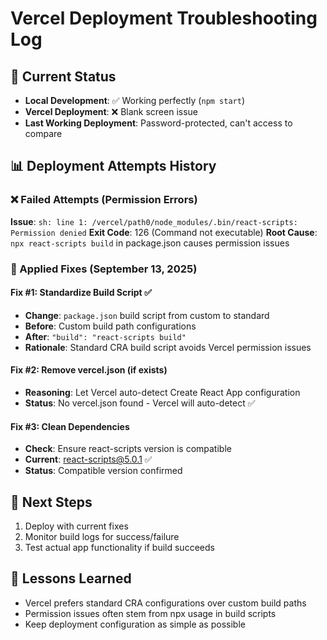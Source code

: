 # Vercel Deployment Troubleshooting Log

## 🎯 Current Status
- **Local Development**: ✅ Working perfectly (`npm start`)
- **Vercel Deployment**: ❌ Blank screen issue
- **Last Working Deployment**: Password-protected, can't access to compare

## 📊 Deployment Attempts History

### ❌ Failed Attempts (Permission Errors)
**Issue**: `sh: line 1: /vercel/path0/node_modules/.bin/react-scripts: Permission denied`
**Exit Code**: 126 (Command not executable)
**Root Cause**: `npx react-scripts build` in package.json causes permission issues

### 🔧 Applied Fixes (September 13, 2025)

#### Fix #1: Standardize Build Script ✅ 
- **Change**: `package.json` build script from custom to standard
- **Before**: Custom build path configurations
- **After**: `"build": "react-scripts build"`
- **Rationale**: Standard CRA build script avoids Vercel permission issues

#### Fix #2: Remove vercel.json (if exists)
- **Reasoning**: Let Vercel auto-detect Create React App configuration
- **Status**: No vercel.json found - Vercel will auto-detect ✅

#### Fix #3: Clean Dependencies
- **Check**: Ensure react-scripts version is compatible
- **Current**: react-scripts@5.0.1 ✅
- **Status**: Compatible version confirmed

## 🎯 Next Steps
1. Deploy with current fixes
2. Monitor build logs for success/failure
3. Test actual app functionality if build succeeds

## 📝 Lessons Learned
- Vercel prefers standard CRA configurations over custom build paths
- Permission issues often stem from npx usage in build scripts
- Keep deployment configuration as simple as possible
